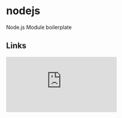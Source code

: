 # nodejs
Node.js Module boilerplate

## Links
![Module Interface](https://github.com/filecoin-station/filecoin-station/blob/main/docs/MODULE_INTERFACE.md)
